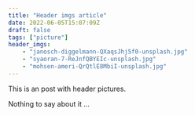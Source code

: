 ```yaml
---
title: "Header imgs article"
date: 2022-06-05T15:07:09Z
draft: false
tags: ["picture"]
header_imgs:
    - "janosch-diggelmann-QXaqsJhj5f0-unsplash.jpg"
    - "syaoran-7-ReJnfQBYEIc-unsplash.jpg"
    - "mohsen-ameri-QrQtlE8MbiI-unsplash.jpg"
---
```


This is an post with header pictures.

Nothing to say about it ...
